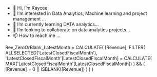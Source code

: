- 👋 Hi, I’m Kaycee
- 👀 I’m interested in Data Analytics, Machine learning and project management ...
- 🌱 I’m currently learning DATA analytics...
- 💞️ I’m looking to collaborate on data analytics projects...
- 📫 How to reach me ...

<!---
Kingsley027/Kingsley027 is a ✨ special ✨ repository because its `README.md` (this file) appears on your GitHub profile.
You can click the Preview link to take a look at your changes.
--->
Rev_ZeroOrBlank_LatestMonth =
CALCULATE(
    [Revenue],
    FILTER(
        ALLSELECTED('LatestClosedFiscalMonth'),
        'LatestClosedFiscalMonth'[LatestClosedFiscalMonth] = 
            CALCULATE(
                MAX('LatestClosedFiscalMonth'[LatestClosedFiscalMonth])
            ) &&
        (
            [Revenue] = 0 ||
            ISBLANK([Revenue])
        )
    )
)
